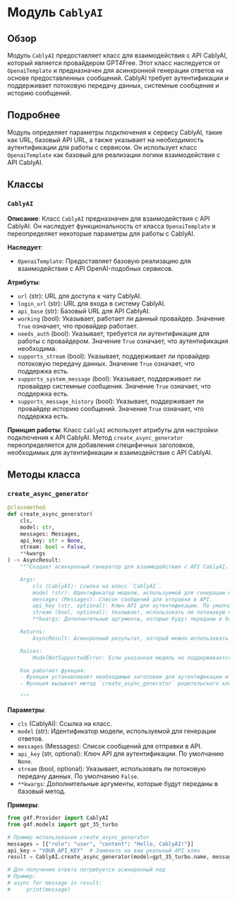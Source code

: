 # Модуль `CablyAI`

## Обзор

Модуль `CablyAI` предоставляет класс для взаимодействия с API CablyAI, который является провайдером GPT4Free. Этот класс наследуется от `OpenaiTemplate` и предназначен для асинхронной генерации ответов на основе предоставленных сообщений. CablyAI требует аутентификации и поддерживает потоковую передачу данных, системные сообщения и историю сообщений.

## Подробнее

Модуль определяет параметры подключения к сервису CablyAI, такие как URL, базовый API URL, а также указывает на необходимость аутентификации для работы с сервисом. Он использует класс `OpenaiTemplate` как базовый для реализации логики взаимодействия с API CablyAI.

## Классы

### `CablyAI`

**Описание**: Класс `CablyAI` предназначен для взаимодействия с API CablyAI. Он наследует функциональность от класса `OpenaiTemplate` и переопределяет некоторые параметры для работы с CablyAI.

**Наследует**:
- `OpenaiTemplate`: Предоставляет базовую реализацию для взаимодействия с API OpenAI-подобных сервисов.

**Атрибуты**:
- `url` (str): URL для доступа к чату CablyAI.
- `login_url` (str): URL для входа в систему CablyAI.
- `api_base` (str): Базовый URL для API CablyAI.
- `working` (bool): Указывает, работает ли данный провайдер. Значение `True` означает, что провайдер работает.
- `needs_auth` (bool): Указывает, требуется ли аутентификация для работы с провайдером. Значение `True` означает, что аутентификация необходима.
- `supports_stream` (bool): Указывает, поддерживает ли провайдер потоковую передачу данных. Значение `True` означает, что поддержка есть.
- `supports_system_message` (bool): Указывает, поддерживает ли провайдер системные сообщения. Значение `True` означает, что поддержка есть.
- `supports_message_history` (bool): Указывает, поддерживает ли провайдер историю сообщений. Значение `True` означает, что поддержка есть.

**Принцип работы**:
Класс `CablyAI` использует атрибуты для настройки подключения к API CablyAI. Метод `create_async_generator` переопределяется для добавления специфичных заголовков, необходимых для аутентификации и взаимодействия с API CablyAI.

## Методы класса

### `create_async_generator`

```python
@classmethod
def create_async_generator(
    cls,
    model: str,
    messages: Messages,
    api_key: str = None,
    stream: bool = False,
    **kwargs
) -> AsyncResult:
    """Создает асинхронный генератор для взаимодействия с API CablyAI.

    Args:
        cls (CablyAI): Ссылка на класс `CablyAI`.
        model (str): Идентификатор модели, используемой для генерации ответов.
        messages (Messages): Список сообщений для отправки в API.
        api_key (str, optional): Ключ API для аутентификации. По умолчанию `None`.
        stream (bool, optional): Указывает, использовать ли потоковую передачу данных. По умолчанию `False`.
        **kwargs: Дополнительные аргументы, которые будут переданы в базовый метод.

    Returns:
        AsyncResult: Асинхронный результат, который можно использовать для получения сгенерированных данных.

    Raises:
        ModelNotSupportedError: Если указанная модель не поддерживается CablyAI.

    Как работает функция:
    - Функция устанавливает необходимые заголовки для аутентификации и взаимодействия с API CablyAI, включая токен авторизации.
    - Функция вызывает метод `create_async_generator` родительского класса `OpenaiTemplate`, передавая заголовки и другие параметры.

    """
```

**Параметры**:

- `cls` (CablyAI): Ссылка на класс.
- `model` (str): Идентификатор модели, используемой для генерации ответов.
- `messages` (Messages): Список сообщений для отправки в API.
- `api_key` (str, optional): Ключ API для аутентификации. По умолчанию `None`.
- `stream` (bool, optional): Указывает, использовать ли потоковую передачу данных. По умолчанию `False`.
- `**kwargs`: Дополнительные аргументы, которые будут переданы в базовый метод.

**Примеры**:

```python
from g4f.Provider import CablyAI
from g4f.models import gpt_35_turbo

# Пример использования create_async_generator
messages = [{"role": "user", "content": "Hello, CablyAI!"}]
api_key = "YOUR_API_KEY"  # Замените на ваш реальный API ключ
result = CablyAI.create_async_generator(model=gpt_35_turbo.name, messages=messages, api_key=api_key, stream=False)

# Для получения ответа потребуется асинхронный код
# Пример:
# async for message in result:
#     print(message)